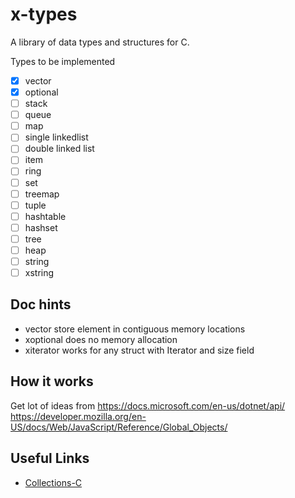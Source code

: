 
# x-types

A library of data types and structures for C.

Types to be implemented

- [x] vector
- [x] optional
- [ ] stack
- [ ] queue
- [ ] map
- [ ] single linkedlist
- [ ] double linked list
- [ ] item
- [ ] ring
- [ ] set
- [ ] treemap
- [ ] tuple
- [ ] hashtable
- [ ] hashset
- [ ] tree
- [ ] heap
- [ ] string
- [ ] xstring

## Doc hints

- vector store element in contiguous memory locations
- xoptional does no memory allocation
- xiterator works for any struct with Iterator and size field

## How it works 

Get lot of ideas from https://docs.microsoft.com/en-us/dotnet/api/ 
https://developer.mozilla.org/en-US/docs/Web/JavaScript/Reference/Global_Objects/

## Useful Links

 - [Collections-C](https://github.com/srdja/Collections-C)